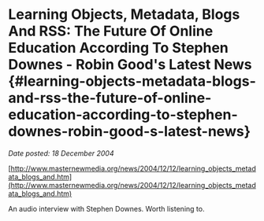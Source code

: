 # Learning Objects, Metadata, Blogs And RSS: The Future Of Online Education According To Stephen Downes - Robin Good's Latest News {#learning-objects-metadata-blogs-and-rss-the-future-of-online-education-according-to-stephen-downes-robin-good-s-latest-news}

_Date posted: 18 December 2004_

[http://www.masternewmedia.org/news/2004/12/12/learning_objects_metadata_blogs_and.htm](http://www.masternewmedia.org/news/2004/12/12/learning_objects_metadata_blogs_and.htm)

An audio interview with Stephen Downes. Worth listening to.